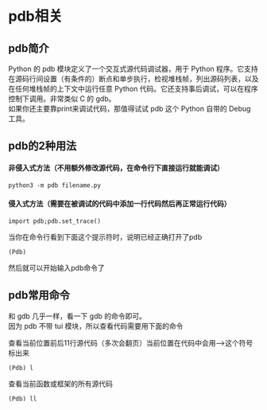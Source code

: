 # pdb相关

## pdb简介
Python 的 pdb 模块定义了一个交互式源代码调试器，用于 Python 程序。它支持在源码行间设置（有条件的）断点和单步执行，检视堆栈帧，列出源码列表，以及在任何堆栈帧的上下文中运行任意 Python 代码。它还支持事后调试，可以在程序控制下调用。非常类似 C 的 gdb。  
如果你还主要靠print来调试代码，那值得试试 pdb 这个 Python 自带的 Debug 工具。

## pdb的2种用法

#### 非侵入式方法（不用额外修改源代码，在命令行下直接运行就能调试）
```
python3 -m pdb filename.py
```

#### 侵入式方法（需要在被调试的代码中添加一行代码然后再正常运行代码）
```
import pdb;pdb.set_trace()
```

当你在命令行看到下面这个提示符时，说明已经正确打开了pdb
```
(Pdb) 
```
然后就可以开始输入pdb命令了

## pdb常用命令

和 gdb 几乎一样，看一下 gdb 的命令即可。  
因为 pdb 不带 tui 模块，所以查看代码需要用下面的命令

查看当前位置前后11行源代码（多次会翻页）当前位置在代码中会用-->这个符号标出来
```
(Pdb) l
```

查看当前函数或框架的所有源代码
```
(Pdb) ll
```
